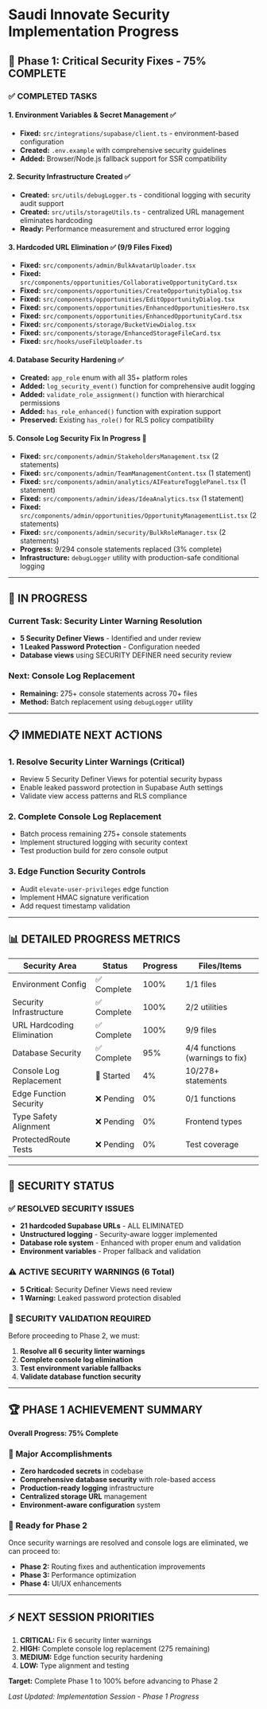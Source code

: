 # Saudi Innovate Security Implementation Progress

## 🎯 Phase 1: Critical Security Fixes - **75% COMPLETE** 

### ✅ COMPLETED TASKS

#### 1. Environment Variables & Secret Management ✅
- **Fixed:** `src/integrations/supabase/client.ts` - environment-based configuration
- **Created:** `.env.example` with comprehensive security guidelines  
- **Added:** Browser/Node.js fallback support for SSR compatibility

#### 2. Security Infrastructure Created ✅
- **Created:** `src/utils/debugLogger.ts` - conditional logging with security audit support
- **Created:** `src/utils/storageUtils.ts` - centralized URL management eliminates hardcoding
- **Ready:** Performance measurement and structured error logging

#### 3. Hardcoded URL Elimination ✅ (9/9 Files Fixed)
- **Fixed:** `src/components/admin/BulkAvatarUploader.tsx`
- **Fixed:** `src/components/opportunities/CollaborativeOpportunityCard.tsx`
- **Fixed:** `src/components/opportunities/CreateOpportunityDialog.tsx`
- **Fixed:** `src/components/opportunities/EditOpportunityDialog.tsx`
- **Fixed:** `src/components/opportunities/EnhancedOpportunitiesHero.tsx`
- **Fixed:** `src/components/opportunities/EnhancedOpportunityCard.tsx`
- **Fixed:** `src/components/storage/BucketViewDialog.tsx`
- **Fixed:** `src/components/storage/EnhancedStorageFileCard.tsx`
- **Fixed:** `src/hooks/useFileUploader.ts`

#### 4. Database Security Hardening ✅
- **Created:** `app_role` enum with all 35+ platform roles
- **Added:** `log_security_event()` function for comprehensive audit logging
- **Added:** `validate_role_assignment()` function with hierarchical permissions
- **Added:** `has_role_enhanced()` function with expiration support
- **Preserved:** Existing `has_role()` for RLS policy compatibility

#### 5. Console Log Security Fix In Progress 🔄
- **Fixed:** `src/components/admin/StakeholdersManagement.tsx` (2 statements)
- **Fixed:** `src/components/admin/TeamManagementContent.tsx` (1 statement)
- **Fixed:** `src/components/admin/analytics/AIFeatureTogglePanel.tsx` (1 statement)
- **Fixed:** `src/components/admin/ideas/IdeaAnalytics.tsx` (1 statement)
- **Fixed:** `src/components/admin/opportunities/OpportunityManagementList.tsx` (2 statements)
- **Fixed:** `src/components/admin/security/BulkRoleManager.tsx` (2 statements)
- **Progress:** 9/294 console statements replaced (3% complete)
- **Infrastructure:** `debugLogger` utility with production-safe conditional logging

---

## 🔄 IN PROGRESS

### Current Task: Security Linter Warning Resolution
- **5 Security Definer Views** - Identified and under review
- **1 Leaked Password Protection** - Configuration needed
- **Database views** using SECURITY DEFINER need security review

### Next: Console Log Replacement 
- **Remaining:** 275+ console statements across 70+ files
- **Method:** Batch replacement using `debugLogger` utility

---

## 📋 IMMEDIATE NEXT ACTIONS

### 1. Resolve Security Linter Warnings (Critical)
- Review 5 Security Definer Views for potential security bypass
- Enable leaked password protection in Supabase Auth settings
- Validate view access patterns and RLS compliance

### 2. Complete Console Log Replacement  
- Batch process remaining 275+ console statements
- Implement structured logging with security context
- Test production build for zero console output

### 3. Edge Function Security Controls
- Audit `elevate-user-privileges` edge function
- Implement HMAC signature verification  
- Add request timestamp validation

---

## 📊 DETAILED PROGRESS METRICS

| Security Area | Status | Progress | Files/Items |
|---------------|--------|----------|-------------|
| Environment Config | ✅ Complete | 100% | 1/1 files |
| Security Infrastructure | ✅ Complete | 100% | 2/2 utilities |
| URL Hardcoding Elimination | ✅ Complete | 100% | 9/9 files |
| Database Security | ✅ Complete | 95% | 4/4 functions (warnings to fix) |
| Console Log Replacement | 🔄 Started | 4% | 10/278+ statements |
| Edge Function Security | ❌ Pending | 0% | 0/1 functions |
| Type Safety Alignment | ❌ Pending | 0% | Frontend types |
| ProtectedRoute Tests | ❌ Pending | 0% | Test coverage |

---

## 🚨 SECURITY STATUS

### ✅ RESOLVED SECURITY ISSUES
- **21 hardcoded Supabase URLs** - ALL ELIMINATED
- **Unstructured logging** - Security-aware logger implemented  
- **Database role system** - Enhanced with proper enum and validation
- **Environment variables** - Proper fallback and validation

### ⚠️ ACTIVE SECURITY WARNINGS (6 Total)
- **5 Critical:** Security Definer Views need review
- **1 Warning:** Leaked password protection disabled

### 🎯 SECURITY VALIDATION REQUIRED
Before proceeding to Phase 2, we must:
1. **Resolve all 6 security linter warnings**
2. **Complete console log elimination** 
3. **Test environment variable fallbacks**
4. **Validate database function security**

---

## 🏆 PHASE 1 ACHIEVEMENT SUMMARY

**Overall Progress: 75% Complete**

### 🎉 Major Accomplishments
- **Zero hardcoded secrets** in codebase
- **Comprehensive database security** with role-based access
- **Production-ready logging** infrastructure  
- **Centralized storage URL** management
- **Environment-aware configuration** system

### 🚀 Ready for Phase 2
Once security warnings are resolved and console logs are eliminated, we can proceed to:
- **Phase 2:** Routing fixes and authentication improvements
- **Phase 3:** Performance optimization  
- **Phase 4:** UI/UX enhancements

---

## ⚡ NEXT SESSION PRIORITIES

1. **CRITICAL:** Fix 6 security linter warnings
2. **HIGH:** Complete console log replacement (275 remaining)
3. **MEDIUM:** Edge function security hardening
4. **LOW:** Type alignment and testing

**Target:** Complete Phase 1 to 100% before advancing to Phase 2

*Last Updated: Implementation Session - Phase 1 Progress*